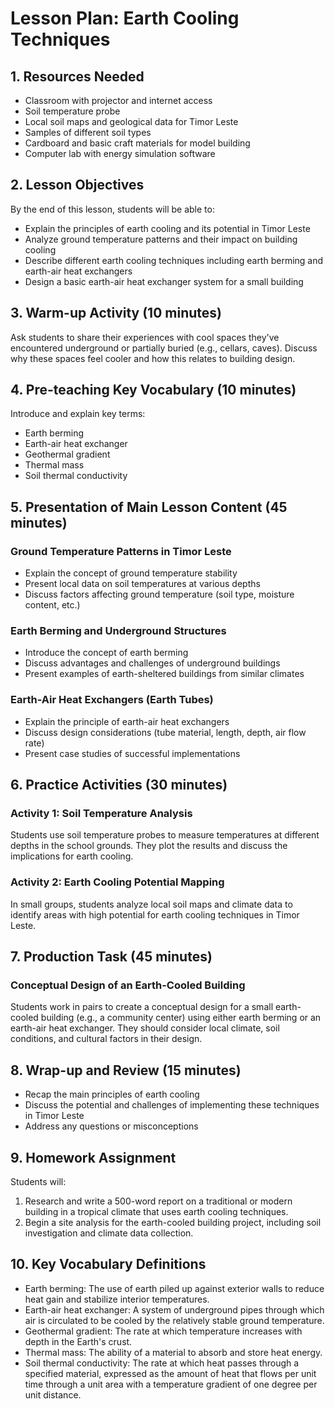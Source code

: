 # Lesson Plan: Earth Cooling Techniques

## 1. Resources Needed

- Classroom with projector and internet access
- Soil temperature probe
- Local soil maps and geological data for Timor Leste
- Samples of different soil types
- Cardboard and basic craft materials for model building
- Computer lab with energy simulation software

## 2. Lesson Objectives

By the end of this lesson, students will be able to:
- Explain the principles of earth cooling and its potential in Timor Leste
- Analyze ground temperature patterns and their impact on building cooling
- Describe different earth cooling techniques including earth berming and earth-air heat exchangers
- Design a basic earth-air heat exchanger system for a small building

## 3. Warm-up Activity (10 minutes)

Ask students to share their experiences with cool spaces they've encountered underground or partially buried (e.g., cellars, caves). Discuss why these spaces feel cooler and how this relates to building design.

## 4. Pre-teaching Key Vocabulary (10 minutes)

Introduce and explain key terms:
- Earth berming
- Earth-air heat exchanger
- Geothermal gradient
- Thermal mass
- Soil thermal conductivity

## 5. Presentation of Main Lesson Content (45 minutes)

### Ground Temperature Patterns in Timor Leste
- Explain the concept of ground temperature stability
- Present local data on soil temperatures at various depths
- Discuss factors affecting ground temperature (soil type, moisture content, etc.)

### Earth Berming and Underground Structures
- Introduce the concept of earth berming
- Discuss advantages and challenges of underground buildings
- Present examples of earth-sheltered buildings from similar climates

### Earth-Air Heat Exchangers (Earth Tubes)
- Explain the principle of earth-air heat exchangers
- Discuss design considerations (tube material, length, depth, air flow rate)
- Present case studies of successful implementations

## 6. Practice Activities (30 minutes)

### Activity 1: Soil Temperature Analysis
Students use soil temperature probes to measure temperatures at different depths in the school grounds. They plot the results and discuss the implications for earth cooling.

### Activity 2: Earth Cooling Potential Mapping
In small groups, students analyze local soil maps and climate data to identify areas with high potential for earth cooling techniques in Timor Leste.

## 7. Production Task (45 minutes)

### Conceptual Design of an Earth-Cooled Building
Students work in pairs to create a conceptual design for a small earth-cooled building (e.g., a community center) using either earth berming or an earth-air heat exchanger. They should consider local climate, soil conditions, and cultural factors in their design.

## 8. Wrap-up and Review (15 minutes)

- Recap the main principles of earth cooling
- Discuss the potential and challenges of implementing these techniques in Timor Leste
- Address any questions or misconceptions

## 9. Homework Assignment

Students will:
1. Research and write a 500-word report on a traditional or modern building in a tropical climate that uses earth cooling techniques.
2. Begin a site analysis for the earth-cooled building project, including soil investigation and climate data collection.

## 10. Key Vocabulary Definitions

- Earth berming: The use of earth piled up against exterior walls to reduce heat gain and stabilize interior temperatures.
- Earth-air heat exchanger: A system of underground pipes through which air is circulated to be cooled by the relatively stable ground temperature.
- Geothermal gradient: The rate at which temperature increases with depth in the Earth's crust.
- Thermal mass: The ability of a material to absorb and store heat energy.
- Soil thermal conductivity: The rate at which heat passes through a specified material, expressed as the amount of heat that flows per unit time through a unit area with a temperature gradient of one degree per unit distance.
